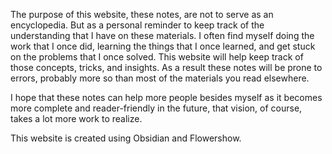 The purpose of this website, these notes, are not to serve as an encyclopedia. But as a personal reminder to keep track of the understanding that I have on these materials. I often find myself doing the work that I once did, learning the things that I once learned, and get stuck on the problems that I once solved. This website will help keep track of those concepts, tricks, and insights. As a result these notes will be prone to errors, probably more so than most of the materials you read elsewhere. 

I hope that these notes can help more people besides myself as it becomes more complete and reader-friendly in the future, that vision, of course, takes a lot more work to realize.

This website is created using Obsidian and Flowershow.